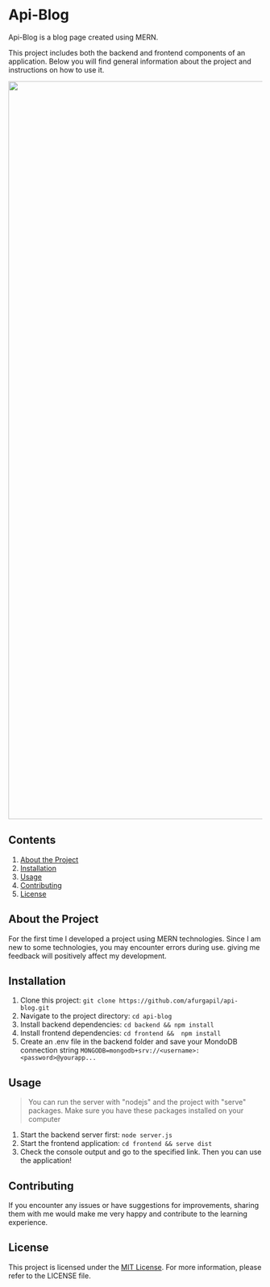 # Api-Blog

Api-Blog is a blog page created using MERN.

This project includes both the backend and frontend components of an application. Below you will find general information about the project and instructions on how to use it.

<div align="center">
    <img width="1465" alt="SS" src="https://github.com/afurgapil/apilang/assets/99171546/f61cd445-8d4b-440c-af60-f8c0d771ad5e">
</div>

## Contents

1. [About the Project](#about-the-project)
2. [Installation](#installation)
3. [Usage](#usage)
4. [Contributing](#contributing)
5. [License](#license)

## About the Project

For the first time I developed a project using MERN technologies. Since I am new to some technologies, you may encounter errors during use. giving me feedback will positively affect my development.

## Installation

1. Clone this project: `git clone https://github.com/afurgapil/api-blog.git`
2. Navigate to the project directory: `cd api-blog`
3. Install backend dependencies: `cd backend && npm install`
4. Install frontend dependencies: `cd frontend &&  npm install`
5. Create an .env file in the backend folder and save your MondoDB connection string `MONGODB=mongodb+srv://<username>:<password>@yourapp...`

## Usage

> You can run the server with "nodejs" and the project with "serve" packages. Make sure you have these packages installed on your computer

1. Start the backend server first: `node server.js`
2. Start the frontend application: `cd frontend && serve dist`
3. Check the console output and go to the specified link. Then you can use the application!

## Contributing

If you encounter any issues or have suggestions for improvements, sharing them with me would make me very happy and contribute to the learning experience.

## License

This project is licensed under the [MIT License](LICENSE). For more information, please refer to the LICENSE file.
